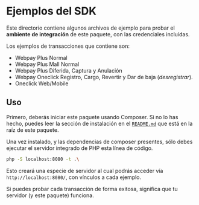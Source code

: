 # Ejemplos del SDK

Este directorio contiene algunos archivos de ejemplo para probar el **ambiente de integración** de este paquete, con las credenciales incluídas.

Los ejemplos de transacciones que contiene son:

* Webpay Plus Normal
* Webpay Plus Mall Normal
* Webpay Plus Diferida, Captura y Anulación
* Webpay Oneclick Registro, Cargo, Revertir y Dar de baja (*desregistrar*).
* Oneclick Web/Mobile

## Uso

Primero, deberás iniciar este paquete usando Composer. Si no lo has hecho, puedes leer la sección de instalación en el [`README.md`](../README.md) que está en la raíz de este paquete.

Una vez instalado, y las dependencias de composer presentes, sólo debes ejecutar el servidor integrado de PHP esta línea de código.

```bash
php -S localhost:8080 -t .\ 
```

Esto creará una especie de servidor al cual podrás acceder vía `http://localhost:8080/`, con vínculos a cada ejemplo.

Si puedes probar cada transacción de forma exitosa, significa que tu servidor (y este paquete) funciona.